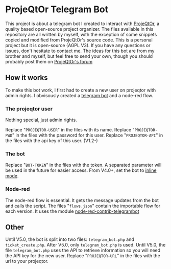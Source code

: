 # ProjeQtOr Telegram Bot
This project is about a telegram bot I created to interact with [ProjeQtOr](https://www.projeqtor.org/en/), a quality based open-source project organizer.
The files available in this repository are all written by myself, with the exception of some snippets copied and modified from ProjeQtOr's source code.
This is a personal project but it is open-source (AGPL V3). If you have any questions or issues, don't hesitate to contact me.
The ideas for this bot are from my brother and myself, but feel free to send your own, though you should probably post them on [ProjeQtOr's forum](https://www.projeqtor.org/en/forum)

## How it works

To make this bot work, I first had to create a new user on projeqtor with admin rights. I obvisously created a [telegram bot](https://core.telegram.org/bots) and a node-red flow.

### The projeqtor user

Nothing special, just admin rights.

Replace "`PROJEQTOR-USER`" in the files with its name. Replace "`PROJEQTOR-PWD`" in the files with the password for this user. Replace "`PROJEQTOR-API`" in the files with the api key of this user. (V1.2-)

### The bot

Replace "`BOT-TOKEN`" in the files with the token. A separated parameter will be used in the future for easier access.
From V4.0+, set the bot to [inline mode](https://core.telegram.org/bots/inline).

### Node-red

The node-red flow is essential. It gets the message updates from the bot and calls the script. The files "`flows.json`" contain the importable flow for each version. It uses the module [node-red-contrib-telegrambot](https://flows.nodered.org/node/node-red-contrib-telegrambot)

## Other

Until V5.0, the bot is split into two files: `telegram_bot.php` and `ticket_create.php`. After V5.0, only `telegram_bot.php` is used.
Until V5.0, the file `telegram_bot.php` uses the API to retrieve information so you will need the API key for the new user.
Replace "`PROJEQTOR-URL`" in the files with the url to your projeqtor.
